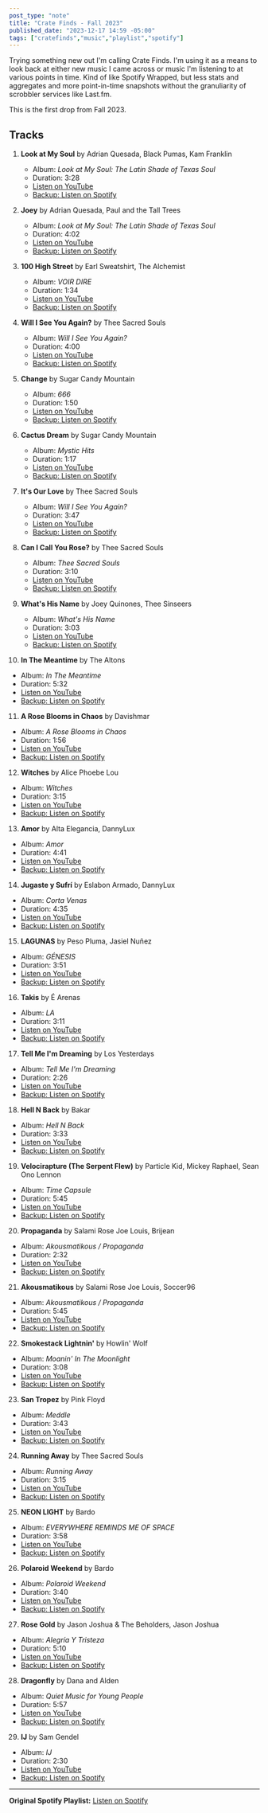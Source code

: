 ```yaml
---
post_type: "note" 
title: "Crate Finds - Fall 2023"
published_date: "2023-12-17 14:59 -05:00"
tags: ["cratefinds","music","playlist","spotify"]
---
```


Trying something new out I'm calling Crate Finds. I'm using it as a means to look back at either new music I came across or music I'm listening to at various points in time. Kind of like Spotify Wrapped, but less stats and aggregates and more point-in-time snapshots without the granuliarity of scrobbler services like Last.fm.

This is the first drop from Fall 2023.

## Tracks

1. **Look at My Soul** by Adrian Quesada, Black Pumas, Kam Franklin
   - Album: *Look at My Soul: The Latin Shade of Texas Soul*
   - Duration: 3:28
   - [Listen on YouTube](https://www.youtube.com/watch?v=b6EMKRI6yKM)
   - [Backup: Listen on Spotify](https://open.spotify.com/track/6nwXXl9CBzNI4W5q7kGfaZ)

2. **Joey** by Adrian Quesada, Paul and the Tall Trees
   - Album: *Look at My Soul: The Latin Shade of Texas Soul*
   - Duration: 4:02
   - [Listen on YouTube](https://www.youtube.com/watch?v=ZJQyrgrzS-I)
   - [Backup: Listen on Spotify](https://open.spotify.com/track/2fouybdsmbzzh0Lm01qlB6)

3. **100 High Street** by Earl Sweatshirt, The Alchemist
   - Album: *VOIR DIRE*
   - Duration: 1:34
   - [Listen on YouTube](https://www.youtube.com/watch?v=dxBQqTDqFEs)
   - [Backup: Listen on Spotify](https://open.spotify.com/track/13cI0USnl3puOPCBRFK6Xp)

4. **Will I See You Again?** by Thee Sacred Souls
   - Album: *Will I See You Again?*
   - Duration: 4:00
   - [Listen on YouTube](https://www.youtube.com/watch?v=IGgb10A_2c8)
   - [Backup: Listen on Spotify](https://open.spotify.com/track/4R5GN0mBvb6jkRj3Zvyhkl)

5. **Change** by Sugar Candy Mountain
   - Album: *666*
   - Duration: 1:50
   - [Listen on YouTube](https://www.youtube.com/watch?v=vOn2BdT8ak8)
   - [Backup: Listen on Spotify](https://open.spotify.com/track/2SBhqtl2duBbSiovSFiL5s)

6. **Cactus Dream** by Sugar Candy Mountain
   - Album: *Mystic Hits*
   - Duration: 1:17
   - [Listen on YouTube](https://www.youtube.com/watch?v=pXsQaMK5GxQ)
   - [Backup: Listen on Spotify](https://open.spotify.com/track/5bZskIwc9s1dRC28ZlPCqB)

7. **It's Our Love** by Thee Sacred Souls
   - Album: *Will I See You Again?*
   - Duration: 3:47
   - [Listen on YouTube](https://www.youtube.com/watch?v=lzCT9gl2kOk)
   - [Backup: Listen on Spotify](https://open.spotify.com/track/4A6zEXlSk7xIIqDh92iZ26)

8. **Can I Call You Rose?** by Thee Sacred Souls
   - Album: *Thee Sacred Souls*
   - Duration: 3:10
   - [Listen on YouTube](https://www.youtube.com/watch?v=zF3PKGftlj4)
   - [Backup: Listen on Spotify](https://open.spotify.com/track/6IAuH3hgTRpUUdmOGubXGS)

9. **What's His Name** by Joey Quinones, Thee Sinseers
   - Album: *What's His Name*
   - Duration: 3:03
   - [Listen on YouTube](https://www.youtube.com/watch?v=_ijwTXfwGO8)
   - [Backup: Listen on Spotify](https://open.spotify.com/track/5dImMTUYHlfHPyfPckpZTZ)

10. **In The Meantime** by The Altons
   - Album: *In The Meantime*
   - Duration: 5:32
   - [Listen on YouTube](https://www.youtube.com/watch?v=Di2AYO8u07M)
   - [Backup: Listen on Spotify](https://open.spotify.com/track/1C1Yv7JbZAsR56gJtEhuhS)

11. **A Rose Blooms in Chaos** by Davishmar
   - Album: *A Rose Blooms in Chaos*
   - Duration: 1:56
   - [Listen on YouTube](https://www.youtube.com/watch?v=L3XrWoSC2n0)
   - [Backup: Listen on Spotify](https://open.spotify.com/track/7fuKPn33GxRh62aC8n71M3)

12. **Witches** by Alice Phoebe Lou
   - Album: *Witches*
   - Duration: 3:15
   - [Listen on YouTube](https://www.youtube.com/watch?v=JuklRMZj7CA)
   - [Backup: Listen on Spotify](https://open.spotify.com/track/5BBK1WoaiD3b3sJ2UysLuM)

13. **Amor** by Alta Elegancia, DannyLux
   - Album: *Amor*
   - Duration: 4:41
   - [Listen on YouTube](https://www.youtube.com/watch?v=qWJMm0MaF8A)
   - [Backup: Listen on Spotify](https://open.spotify.com/track/0QLthYlRZYAP9iRs9cjmzD)

14. **Jugaste y Sufrí** by Eslabon Armado, DannyLux
   - Album: *Corta Venas*
   - Duration: 4:35
   - [Listen on YouTube](https://www.youtube.com/watch?v=CULF9lXH87w)
   - [Backup: Listen on Spotify](https://open.spotify.com/track/3NqBxTOMCJ3zW9CIP51td4)

15. **LAGUNAS** by Peso Pluma, Jasiel Nuñez
   - Album: *GÉNESIS*
   - Duration: 3:51
   - [Listen on YouTube](https://www.youtube.com/watch?v=3MGSHO8V61Y)
   - [Backup: Listen on Spotify](https://open.spotify.com/track/3HOKxuTDmNVmIlCIpBiD8m)

16. **Takis** by É Arenas
   - Album: *LA*
   - Duration: 3:11
   - [Listen on YouTube](https://www.youtube.com/watch?v=_d48e2cLQBM)
   - [Backup: Listen on Spotify](https://open.spotify.com/track/74FRLu92OTTvh8vNvhSKF6)

17. **Tell Me I'm Dreaming** by Los Yesterdays
   - Album: *Tell Me I'm Dreaming*
   - Duration: 2:26
   - [Listen on YouTube](https://www.youtube.com/watch?v=AGG8spAx2Vc)
   - [Backup: Listen on Spotify](https://open.spotify.com/track/5PhJzrQHH5LoOSpqGNtbah)

18. **Hell N Back** by Bakar
   - Album: *Hell N Back*
   - Duration: 3:33
   - [Listen on YouTube](https://www.youtube.com/watch?v=BdrNvQ4YCng)
   - [Backup: Listen on Spotify](https://open.spotify.com/track/3NRql0A1Ef4RCvT473iqgD)

19. **Velocirapture \(The Serpent Flew\)** by Particle Kid, Mickey Raphael, Sean Ono Lennon
   - Album: *Time Capsule*
   - Duration: 5:45
   - [Listen on YouTube](https://www.youtube.com/watch?v=GAbzu-1PrnQ)
   - [Backup: Listen on Spotify](https://open.spotify.com/track/1dQ1MoNwZVmssxwqWF2aQh)

20. **Propaganda** by Salami Rose Joe Louis, Brijean
   - Album: *Akousmatikous / Propaganda*
   - Duration: 2:32
   - [Listen on YouTube](https://www.youtube.com/watch?v=3LyRmYU99G8)
   - [Backup: Listen on Spotify](https://open.spotify.com/track/018bxhRLe8si8PVYiPgnvY)

21. **Akousmatikous** by Salami Rose Joe Louis, Soccer96
   - Album: *Akousmatikous / Propaganda*
   - Duration: 5:45
   - [Listen on YouTube](https://www.youtube.com/watch?v=iAW4Sp6fitY)
   - [Backup: Listen on Spotify](https://open.spotify.com/track/6asdwZnekIys3Phf8leM5G)

22. **Smokestack Lightnin'** by Howlin' Wolf
   - Album: *Moanin' In The Moonlight*
   - Duration: 3:08
   - [Listen on YouTube](https://www.youtube.com/watch?v=VMUt8KdDtTY)
   - [Backup: Listen on Spotify](https://open.spotify.com/track/2HUZVffVPXvqnrml0gXggp)

23. **San Tropez** by Pink Floyd
   - Album: *Meddle*
   - Duration: 3:43
   - [Listen on YouTube](https://www.youtube.com/watch?v=mjNYO-OI2Fo)
   - [Backup: Listen on Spotify](https://open.spotify.com/track/3kbUFmLV5SHVQonfOpNgkd)

24. **Running Away** by Thee Sacred Souls
   - Album: *Running Away*
   - Duration: 3:15
   - [Listen on YouTube](https://www.youtube.com/watch?v=SiQg9PZB67Y)
   - [Backup: Listen on Spotify](https://open.spotify.com/track/34VDj911PQh8B1BXYoOMLq)

25. **NEON LIGHT** by Bardo
   - Album: *EVERYWHERE REMINDS ME OF SPACE*
   - Duration: 3:58
   - [Listen on YouTube](https://www.youtube.com/watch?v=3Zrarjr9eS4)
   - [Backup: Listen on Spotify](https://open.spotify.com/track/3qQPA9M0ZC6bs3q2kW8NRw)

26. **Polaroid Weekend** by Bardo
   - Album: *Polaroid Weekend*
   - Duration: 3:40
   - [Listen on YouTube](https://www.youtube.com/watch?v=IlhgajtGth8)
   - [Backup: Listen on Spotify](https://open.spotify.com/track/3GmEZg8puDjU3CuW5cU5A8)

27. **Rose Gold** by Jason Joshua & The Beholders, Jason Joshua
   - Album: *Alegría Y Tristeza*
   - Duration: 5:10
   - [Listen on YouTube](https://www.youtube.com/watch?v=sIl-t8rEvzo)
   - [Backup: Listen on Spotify](https://open.spotify.com/track/1qXqUyVNrd2ymu7PQ6xoiC)

28. **Dragonfly** by Dana and Alden
   - Album: *Quiet Music for Young People*
   - Duration: 5:57
   - [Listen on YouTube](https://www.youtube.com/watch?v=y_16OUXA6D8)
   - [Backup: Listen on Spotify](https://open.spotify.com/track/3uyAmrmQS6GDm0XllcMGMK)

29. **IJ** by Sam Gendel
   - Album: *IJ*
   - Duration: 2:30
   - [Listen on YouTube](https://www.youtube.com/watch?v=G0CqHxDG74k)
   - [Backup: Listen on Spotify](https://open.spotify.com/track/4H0A9h9wDV3eB9JZ3xmxWl)

---

**Original Spotify Playlist:** [Listen on Spotify](https://open.spotify.com/playlist/23TDgK6Duz53KFMo02Vh25)
